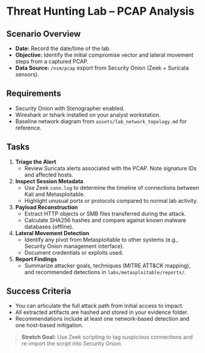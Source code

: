 # Threat Hunting Lab – PCAP Analysis

## Scenario Overview
- **Date:** Record the date/time of the lab.
- **Objective:** Identify the initial compromise vector and lateral movement steps from a captured PCAP.
- **Data Source:** `/nsm/pcap` export from Security Onion (Zeek + Suricata sensors).

## Requirements
- Security Onion with Stenographer enabled.
- Wireshark or tshark installed on your analyst workstation.
- Baseline network diagram from `assets/lab_network_topology.md` for reference.

## Tasks
1. **Triage the Alert**
   - Review Suricata alerts associated with the PCAP. Note signature IDs and affected hosts.
2. **Inspect Session Metadata**
   - Use Zeek `conn.log` to determine the timeline of connections between Kali and Metasploitable.
   - Highlight unusual ports or protocols compared to normal lab activity.
3. **Payload Reconstruction**
   - Extract HTTP objects or SMB files transferred during the attack.
   - Calculate SHA256 hashes and compare against known malware databases (offline).
4. **Lateral Movement Detection**
   - Identify any pivot from Metasploitable to other systems (e.g., Security Onion management interface).
   - Document credentials or exploits used.
5. **Report Findings**
   - Summarize attacker goals, techniques (MITRE ATT&CK mapping), and recommended detections in `labs/metasploitable/reports/`.

## Success Criteria
- You can articulate the full attack path from initial access to impact.
- All extracted artifacts are hashed and stored in your evidence folder.
- Recommendations include at least one network-based detection and one host-based mitigation.

> **Stretch Goal:** Use Zeek scripting to tag suspicious connections and re-import the script into Security Onion.
